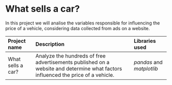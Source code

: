 # What sells a car?

In this project we will analise the variables responsible for influencing the price of a vehicle, considering data collected from ads on a website.



| Project name | Description | Libraries used | 
| :---------------------- | :---------------------- | :---------------------- |
| What sells a car? | Analyze the hundreds of free advertisements published on a website and determine what factors influenced the price of a vehicle. | *pandas* and *matplotlib* |
